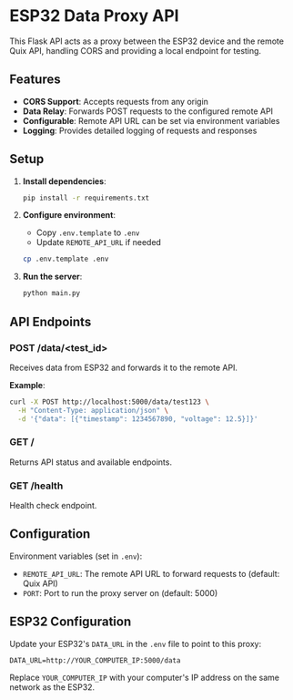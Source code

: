 # ESP32 Data Proxy API

This Flask API acts as a proxy between the ESP32 device and the remote Quix API, handling CORS and providing a local endpoint for testing.

## Features

- **CORS Support**: Accepts requests from any origin
- **Data Relay**: Forwards POST requests to the configured remote API
- **Configurable**: Remote API URL can be set via environment variables
- **Logging**: Provides detailed logging of requests and responses

## Setup

1. **Install dependencies**:
   ```bash
   pip install -r requirements.txt
   ```

2. **Configure environment**:
   - Copy `.env.template` to `.env`
   - Update `REMOTE_API_URL` if needed
   ```bash
   cp .env.template .env
   ```

3. **Run the server**:
   ```bash
   python main.py
   ```

## API Endpoints

### POST /data/<test_id>
Receives data from ESP32 and forwards it to the remote API.

**Example**:
```bash
curl -X POST http://localhost:5000/data/test123 \
  -H "Content-Type: application/json" \
  -d '{"data": [{"timestamp": 1234567890, "voltage": 12.5}]}'
```

### GET /
Returns API status and available endpoints.

### GET /health
Health check endpoint.

## Configuration

Environment variables (set in `.env`):
- `REMOTE_API_URL`: The remote API URL to forward requests to (default: Quix API)
- `PORT`: Port to run the proxy server on (default: 5000)

## ESP32 Configuration

Update your ESP32's `DATA_URL` in the `.env` file to point to this proxy:
```
DATA_URL=http://YOUR_COMPUTER_IP:5000/data
```

Replace `YOUR_COMPUTER_IP` with your computer's IP address on the same network as the ESP32.
